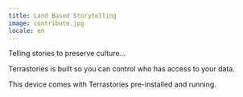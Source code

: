 ```yaml
---
title: Land Based Storytelling
image: contribute.jpg
locale: en
---
```


Telling stories to preserve culture...

Terrastories is built so you can control who has access to your data.

This device comes with Terrastories pre-installed and running.

<app-button :color="true" localUrl=":8083" text="Use Terrastories"></app-button>
<app-button target="_self" link="/geo-storytelling#Documentation" text="Read documentation"></app-button>
